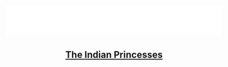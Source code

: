 <br />
<div align="center">
  <a href="https://github.com/NotPaavan/primefactoryV2">
    <img src="logo.png" alt="Logo">
  </a>
  
<h2><a href = 'https://scratch.mit.edu/projects/824390796/'>The Indian Princesses</a></h2>

